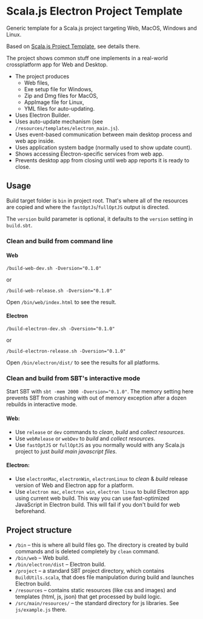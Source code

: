 # Scala.js Electron Project Template

Generic template for a Scala.js project targeting Web, MacOS, Windows and Linux. 

Based on [Scala.js Project Template](https://github.com/Aurora12/scalajs-project-template), see details there. 

The project shows common stuff one implements in a real-world crossplatform app for Web and Desktop.

* The project produces 
  * Web files, 
  * Exe setup file for Windows,
  * Zip and Dmg files for MacOS,
  * AppImage file for Linux,
  * YML files for auto-updating.
* Uses Electron Builder.
* Uses auto-update mechanism (see `/resources/templates/electron_main.js`).
* Uses event-based communication between main desktop process and web app inside.
* Uses application system badge (normally used to show update count).
* Shows accessing Electron-specific services from web app.
* Prevents desktop app from closing until web app reports it is ready to close. 

## Usage

Build target folder is `bin` in project root. That's where all of the resources are copied and where the `fastOptJs`/`fullOptJS` output is directed.

The `version` build parameter is optional, it defaults to the `version` setting in `build.sbt`.

### Clean and build from command line

#### Web

`/build-web-dev.sh -Dversion="0.1.0"` 

or
 
`/build-web-release.sh -Dversion="0.1.0"`

Open `/bin/web/index.html` to see the result.

#### Electron

`/build-electron-dev.sh -Dversion="0.1.0"` 

or
 
`/build-electron-release.sh -Dversion="0.1.0"`

Open `/bin/electron/dist/` to see the results for all platforms.

### Clean and build from SBT's interactive mode

Start SBT with `sbt -mem 2000 -Dversion="0.1.0"`. The memory setting here prevents SBT from crashing with out of memory exception after a dozen rebuilds in interactive mode.

#### Web:
* Use `release` or `dev` commands to *clean*, *build* and *collect resources*. 
* Use `webRelease` or `webDev` to *build* and *collect resources*.
* Use `fastOptJS` or `fullOptJS` as you normally would with any Scala.js project to just *build main javascript files*.

#### Electron:
* Use `electronMac`, `electronWin`, `electronLinux` to *clean* & *build* release version of Web and Electron app for a platform.
* Use `electron mac`, `electron win`, `electron linux` to build Electron app using current web build. This way you can use fast-optimized JavaScript in Electron build. This will fail if you don't build for web beforehand.    

## Project structure

* `/bin` – this is where all build files go. The directory is created by build commands and is deleted completely by `clean` command.
* `/bin/web` – Web build.
* `/bin/electron/dist` – Electron build.
* `/project` – a standard SBT project directory, which contains `BuildUtils.scala`, that does file manipulation during build and launches Electron build.
* `/resources` – contains static resources (like css and images) and templates (html, js, json) that get processed by build logic.
* `/src/main/resources/` – the standard directory for js libraries. See `js/example.js` there.

